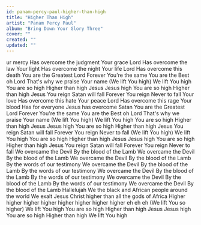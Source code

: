 ```yaml
---
id: panam-percy-paul-higher-than-high
title: "Higher Than High"
artist: "Panam Percy Paul"
album: "Bring Down Your Glory Three"
cover: ""
created: ""
updated: ""
---
```


ur mercy
Has overcome the judgment
Your grace Lord
Has overcome the law
Your light
Has overcome the night
Your life Lord
Has overcome this death
You are the Greatest Lord
Forever You're the same
You are the Best oh Lord
That's why we praise Your name
(We lift You high) We lift You high
You are so high
Higher than high Jesus
Jesus high
You are so high
Higher than high
Jesus You reign
Satan will fall
Forever You reign
Never to fall
Your love
Has overcome this hate
Your peace Lord
Has overcome this rage
Your blood
Has  for everyone
Jesus has overcome Satan
You are the Greatest Lord
Forever You're the same
You are the Best oh Lord
That's why we praise Your name
(We lift You high) We lift You high
You are so high
Higher than high Jesus
Jesus high
You are so high
Higher than high
Jesus You reign
Satan will fall
Forever You reign
Never to fall
(We lift You high) We lift You high
You are so high
Higher than high Jesus
Jesus high
You are so high
Higher than high
Jesus You reign
Satan will fall
Forever You reign
Never to fall
We overcame the Devil
By the blood of the Lamb
We overcame the Devil
By the blood of the Lamb
We overcame the Devil
By the blood of the Lamb
By the words of our testimony
We overcame the Devil
By the blood of the Lamb
By the words of our testimony
We overcame the Devil
By the blood of the Lamb
By the words of our testimony
We overcame the Devil
By the blood of the Lamb
By the words of our testimony
We overcame the Devil
By the blood of the Lamb
Hallelujah
We the black and African people around the world
We exalt Jesus Christ higher than all the gods of Africa
Higher higher higher higher higher higher higher higher eh eh eh
(We lift You so higher) We lift You high
You are so high
Higher than high Jesus
Jesus high
You are so high
Higher than high
We lift You high